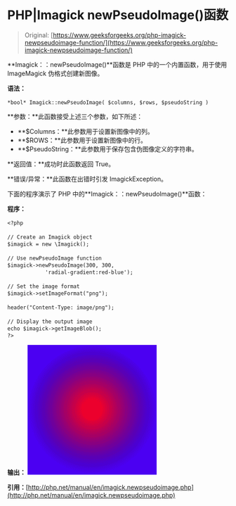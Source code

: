 # PHP|Imagick newPseudoImage()函数

> Original: [https://www.geeksforgeeks.org/php-imagick-newpseudoimage-function/](https://www.geeksforgeeks.org/php-imagick-newpseudoimage-function/)

**Imagick：：newPseudoImage()**函数是 PHP 中的一个内置函数，用于使用 ImageMagick 伪格式创建新图像。

**语法：**

```
*bool* Imagick::newPseudoImage( $columns, $rows, $pseudoString )
```

**参数：**此函数接受上述三个参数，如下所述：

*   **$Columns：**此参数用于设置新图像中的列。
*   **$ROWS：**此参数用于设置新图像中的行。
*   **$PseudoString：**此参数用于保存包含伪图像定义的字符串。

**返回值：**成功时此函数返回 True。

**错误/异常：**此函数在出错时引发 ImagickException。

下面的程序演示了 PHP 中的**Imagick：：newPseudoImage()**函数：

**程序：**

```
<?php

// Create an Imagick object
$imagick = new \Imagick();

// Use newPseudoImage function
$imagick->newPseudoImage(300, 300, 
            'radial-gradient:red-blue');

// Set the image format
$imagick->setImageFormat("png");

header("Content-Type: image/png");

// Display the output image
echo $imagick->getImageBlob();
?>
```

**输出：**
![new pseudo image](img/0d5fe4e59d6ef88b8349d958e93d206f.png)

**引用：**[http://php.net/manual/en/imagick.newpseudoimage.php](http://php.net/manual/en/imagick.newpseudoimage.php)